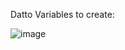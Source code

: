 
Datto Variables to create:

![image](https://user-images.githubusercontent.com/101617608/182069306-ef99a877-68b6-4724-85b2-c63316b2906c.png)
